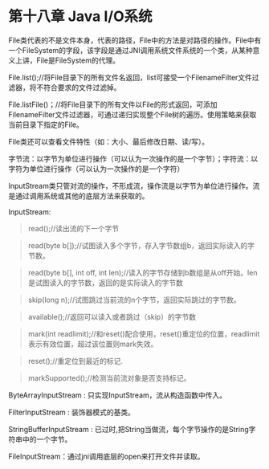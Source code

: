# 第十八章 Java I/O系统 #

File类代表的不是文件本身，代表的路径，File中的方法是对路径的操作。File中有一个FileSystem的字段，该字段是通过JNI调用系统文件系统的一个类，从某种意义上讲，File是FileSystem的代理。

File.list();//将File目录下的所有文件名返回，list可接受一个FilenameFilter文件过滤器，将不符合要求的文件过滤掉。

File.listFile()；//将File目录下的所有文件以File的形式返回，可添加FilenameFilter文件过滤器，可通过递归实现整个File树的遍历。使用策略来获取当前目录下指定的File。

File类还可以查看文件特性（如：大小、最后修改日期、读/写）。

字节流：以字节为单位进行操作（可以认为一次操作的是一个字节）；字符流：以字符为单位进行操作（可以认为一次操作的是一个字符）

InputStream类只管对流的操作，不形成流，操作流是以字节为单位进行操作。流是通过调用系统或其他的底层方法来获取的。

InputStream: 

> read();//读出流的下一个字节

> read(byte b[]);//试图读入多个字节，存入字节数组b，返回实际读入的字节数。

> read(byte b[], int off, int len);//读入的字节存储到b数组是从off开始。len是试图读入的字节数，返回的是实际读入的字节数

> skip(long n);//试图跳过当前流的n个字节，返回实际跳过的字节数。

> available();//返回可以读入或者跳过（skip）的字节数

> mark(int readlimit);//和reset()配合使用，reset()重定位的位置，readlimit表示有效位置，超过该位置则mark失效。

> reset();//重定位到最近的标记.

> markSupported();//检测当前流对象是否支持标记。

ByteArrayInputStream : 只实现InputStream，流从构造函数中传入。

FilterInputStream : 装饰器模式的基类。

StringBufferInputStream : 已过时,把String当做流，每个字节操作的是String字符串中的一个字节。

FileInputStream：通过jni调用底层的open来打开文件并读取。

